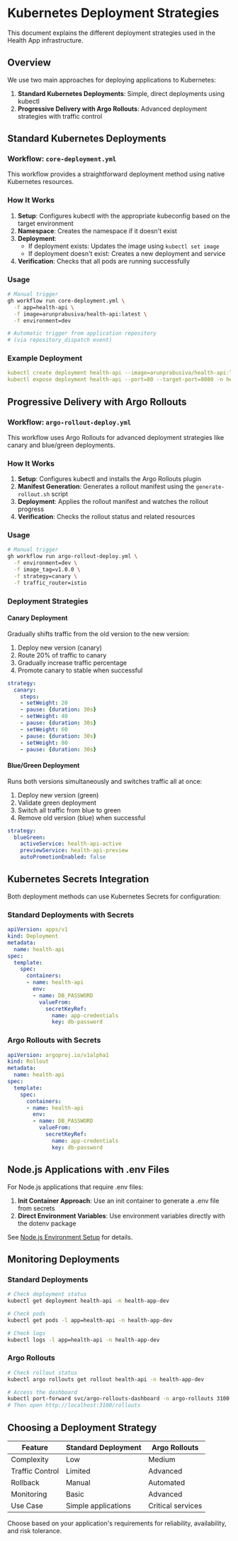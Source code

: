 # Kubernetes Deployment Strategies

This document explains the different deployment strategies used in the Health App infrastructure.

## Overview

We use two main approaches for deploying applications to Kubernetes:

1. **Standard Kubernetes Deployments**: Simple, direct deployments using kubectl
2. **Progressive Delivery with Argo Rollouts**: Advanced deployment strategies with traffic control

## Standard Kubernetes Deployments

### Workflow: `core-deployment.yml`

This workflow provides a straightforward deployment method using native Kubernetes resources.

### How It Works

1. **Setup**: Configures kubectl with the appropriate kubeconfig based on the target environment
2. **Namespace**: Creates the namespace if it doesn't exist
3. **Deployment**:
   - If deployment exists: Updates the image using `kubectl set image`
   - If deployment doesn't exist: Creates a new deployment and service
4. **Verification**: Checks that all pods are running successfully

### Usage

```bash
# Manual trigger
gh workflow run core-deployment.yml \
  -f app=health-api \
  -f image=arunprabusiva/health-api:latest \
  -f environment=dev

# Automatic trigger from application repository
# (via repository_dispatch event)
```

### Example Deployment

```yaml
kubectl create deployment health-api --image=arunprabusiva/health-api:latest -n health-app-dev
kubectl expose deployment health-api --port=80 --target-port=8080 -n health-app-dev --type=ClusterIP
```

## Progressive Delivery with Argo Rollouts

### Workflow: `argo-rollout-deploy.yml`

This workflow uses Argo Rollouts for advanced deployment strategies like canary and blue/green deployments.

### How It Works

1. **Setup**: Configures kubectl and installs the Argo Rollouts plugin
2. **Manifest Generation**: Generates a rollout manifest using the `generate-rollout.sh` script
3. **Deployment**: Applies the rollout manifest and watches the rollout progress
4. **Verification**: Checks the rollout status and related resources

### Usage

```bash
# Manual trigger
gh workflow run argo-rollout-deploy.yml \
  -f environment=dev \
  -f image_tag=v1.0.0 \
  -f strategy=canary \
  -f traffic_router=istio
```

### Deployment Strategies

#### Canary Deployment

Gradually shifts traffic from the old version to the new version:

1. Deploy new version (canary)
2. Route 20% of traffic to canary
3. Gradually increase traffic percentage
4. Promote canary to stable when successful

```yaml
strategy:
  canary:
    steps:
    - setWeight: 20
    - pause: {duration: 30s}
    - setWeight: 40
    - pause: {duration: 30s}
    - setWeight: 60
    - pause: {duration: 30s}
    - setWeight: 80
    - pause: {duration: 30s}
```

#### Blue/Green Deployment

Runs both versions simultaneously and switches traffic all at once:

1. Deploy new version (green)
2. Validate green deployment
3. Switch all traffic from blue to green
4. Remove old version (blue) when successful

```yaml
strategy:
  blueGreen:
    activeService: health-api-active
    previewService: health-api-preview
    autoPromotionEnabled: false
```

## Kubernetes Secrets Integration

Both deployment methods can use Kubernetes Secrets for configuration:

### Standard Deployments with Secrets

```yaml
apiVersion: apps/v1
kind: Deployment
metadata:
  name: health-api
spec:
  template:
    spec:
      containers:
      - name: health-api
        env:
        - name: DB_PASSWORD
          valueFrom:
            secretKeyRef:
              name: app-credentials
              key: db-password
```

### Argo Rollouts with Secrets

```yaml
apiVersion: argoproj.io/v1alpha1
kind: Rollout
metadata:
  name: health-api
spec:
  template:
    spec:
      containers:
      - name: health-api
        env:
        - name: DB_PASSWORD
          valueFrom:
            secretKeyRef:
              name: app-credentials
              key: db-password
```

## Node.js Applications with .env Files

For Node.js applications that require .env files:

1. **Init Container Approach**: Use an init container to generate a .env file from secrets
2. **Direct Environment Variables**: Use environment variables directly with the dotenv package

See [Node.js Environment Setup](NODEJS-ENV-SETUP.md) for details.

## Monitoring Deployments

### Standard Deployments

```bash
# Check deployment status
kubectl get deployment health-api -n health-app-dev

# Check pods
kubectl get pods -l app=health-api -n health-app-dev

# Check logs
kubectl logs -l app=health-api -n health-app-dev
```

### Argo Rollouts

```bash
# Check rollout status
kubectl argo rollouts get rollout health-api -n health-app-dev

# Access the dashboard
kubectl port-forward svc/argo-rollouts-dashboard -n argo-rollouts 3100:3100
# Then open http://localhost:3100/rollouts
```

## Choosing a Deployment Strategy

| Feature | Standard Deployment | Argo Rollouts |
|---------|---------------------|---------------|
| Complexity | Low | Medium |
| Traffic Control | Limited | Advanced |
| Rollback | Manual | Automated |
| Monitoring | Basic | Advanced |
| Use Case | Simple applications | Critical services |

Choose based on your application's requirements for reliability, availability, and risk tolerance.
